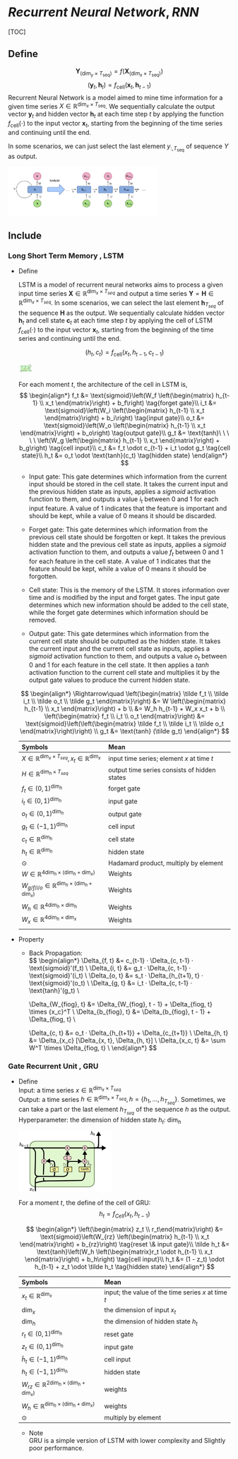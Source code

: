 # $Recurrent\ Neural\ Network , RNN$

[TOC]

## Define 

$$
\boldsymbol Y_{(\dim_y \times T_\text{seq})} = f(\boldsymbol X_{(\dim_x \times T_\text{seq})})  \tag{RNN}
$$
$$
(\boldsymbol y_t, \boldsymbol h_t) = f_\text{cell}(\boldsymbol x_t, \boldsymbol h_{t-1})  \tag{RNN Cell}
$$
Recurrent Neural Network is a model aimed to mine time information for a given time series $X \in \mathbb R^{\dim_x \times T_\text{seq}}$. We sequentially calculate the output vector $\boldsymbol y_t$ and hidden vector $\boldsymbol h_t$ at each time step $t$ by applying the function $f_\text{cell}(\cdot)$ to the input vector $\boldsymbol x_t$, starting from the beginning of the time series and continuing until the end.

In some scenarios, we can just select the last element $y_{:, T_\text{seq}}$ of sequence $Y$ as output.

<img src="assets/RAeF7.png" alt="img" style="zoom: 33%;" />

## Include

### Long Short Term Memory , LSTM

- Define  
  
  LSTM is a model of recurrent neural networks aims to process a given input time series $\boldsymbol X \in \mathbb R^{\dim_x \times T_{seq}}$ and output a time series $\boldsymbol Y = \boldsymbol H \in \mathbb R^{\dim_x \times T_{seq}}$. In some scenarios, we can select the last element $\boldsymbol h_{T_{seq}}$ of the sequence $\boldsymbol H$ as the output. We sequentially calculate hidden vector $\boldsymbol h_t$ and cell state $\boldsymbol c_t$ at each time step $t$ by applying the cell of LSTM $f_\text{cell}(\cdot)$  to the input vector $\boldsymbol x_t$, starting from the beginning of the time series and continuing until the end. 

  $$
  (h_t, c_t) = f_\text{cell}(x_t, h_{t-1}, c_{t-1})  \tag{LSTM cell}
  $$

  <img src="assets/RHNrZ.jpg" alt="img" style="zoom:3%;" />
  
  For each moment $t$, the architecture of the cell in LSTM is,
  $$
  \begin{align*}
    f_t &= \text{sigmoid}\left(W_f \left(\begin{matrix} h_{t-1} \\ x_t \end{matrix}\right) + b_f\right)  \tag{forget gate}\\
    i_t &= \text{sigmoid}\left(W_i \left(\begin{matrix} h_{t-1} \\ x_t \end{matrix}\right) + b_i\right)  \tag{input gate}\\
    o_t &= \text{sigmoid}\left(W_o \left(\begin{matrix} h_{t-1} \\ x_t \end{matrix}\right) + b_o\right)  \tag{output gate}\\
    g_t &= \text{tanh}\ \ \ \ \ \left(W_g \left(\begin{matrix} h_{t-1} \\ x_t \end{matrix}\right) + b_g\right)  \tag{cell input}\\
    c_t &= f_t \odot c_{t-1} + i_t \odot g_t  \tag{cell state}\\
    h_t &= o_t \odot \text{tanh}(c_t)  \tag{hidden state}
  \end{align*}
  $$
  
  - Input gate: This gate determines which information from the current input should be stored in the cell state. It takes the current input and the previous hidden state as inputs, applies a $sigmoid$ activation function to them, and outputs a value $i_t$ between $0$ and $1$ for each input feature. A value of $1$ indicates that the feature is important and should be kept, while a value of $0$ means it should be discarded.
  
  - Forget gate: This gate determines which information from the previous cell state should be forgotten or kept. It takes the previous hidden state and the previous cell state as inputs, applies a $sigmoid$ activation function to them, and outputs a value $f_t$ between $0$ and $1$ for each feature in the cell state. A value of $1$ indicates that the feature should be kept, while a value of $0$ means it should be forgotten.
  - Cell state: This is the memory of the LSTM. It stores information over time and is modified by the input and forget gates. The input gate determines which new information should be added to the cell state, while the forget gate determines which information should be removed.
  - Output gate: This gate determines which information from the current cell state should be outputted as the hidden state. It takes the current input and the current cell state as inputs, applies a $sigmoid$ activation function to them, and outputs a value $o_t$ between $0$ and $1$ for each feature in the cell state. It then applies a $tanh$ activation function to the current cell state and multiplies it by the output gate values to produce the current hidden state.
  
  $$
  \begin{align*}  
    \Rightarrow\quad  \left(\begin{matrix} \tilde f_t \\ \tilde i_t \\ \tilde o_t \\ \tilde g_t \end{matrix}\right)  
    &= W \left(\begin{matrix} h_{t-1} \\ x_t \end{matrix}\right) + b  \\
    &= W_h h_{t-1} + W_x x_t + b \\
    \left(\begin{matrix} f_t \\ i_t \\ o_t \end{matrix}\right) &= \text{sigmoid}\left(\left(\begin{matrix} \tilde f_t \\ \tilde i_t \\ \tilde o_t \end{matrix}\right)\right) \\
    g_t &= \text{tanh} (\tilde g_t) 
  \end{align*}  
  $$
  
  |Symbols|Mean|
  |---|---|  
  |$X \in \mathbb R^{\dim_x \times T_{seq}}, x_t \in \mathbb R^{\dim_x}$| input time series; element $x$ at time $t$|
  |$H \in \mathbb R^{\dim_h \times T_{seq}}$| output time series consists of hidden states|
  |$f_t \in (0,1)^{\dim_h}$| forget gate| 
  |$i_t \in (0,1)^{\dim_h}$| input gate| 
  |$o_t \in (0,1)^{\dim_h}$| output gate| 
  |$g_t \in (-1,1)^{\dim_h}$| cell input| 
  |$c_t \in \mathbb R^{\dim_h}$| cell state| 
  |$h_t \in \mathbb R^{\dim_h}$| hidden state| 
  |$\odot$| Hadamard product, multiply by element|
  |$W \in \mathbb R^{4 \dim_h \times (\dim_h + \dim_x)}$|Weights|
  |$W_{g/f/i/o} \in \mathbb R^{\dim_h \times (\dim_h + \dim_x)}$| Weights|
  |$W_{h} \in \mathbb R^{4 \dim_h \times \dim_h}$| Weights|
  |$W_{x} \in \mathbb R^{4 \dim_h \times \dim_x}$| Weights|
  |||
  
- Property
  - Back Propagation:   
    $$
    \begin{align*}
      \Delta_{f, t} &= c_{t-1} · \Delta_{c, t-1} · \text{sigmoid}'(f_t)  \\
      \Delta_{i, t} &= g_t · \Delta_{c, t-1} · \text{sigmoid}'(i_t)  \\
      \Delta_{o, t} &= s_t · \Delta_{h_{t+1}, t} · \text{sigmoid}'(o_t)  \\
      \Delta_{g, t} &= i_t · \Delta_{c, t-1} · \text{tanh}'(g_t)  \\
    
      \Delta_{W_{fiog}, t} &= \Delta_{W_{fiog}, t - 1} + \Delta_{fiog, t} \times {x_c}^T  \\
      \Delta_{b_{fiog}, t} &= \Delta_{b_{fiog}, t - 1} + \Delta_{fiog, t}  \\
    
      \Delta_{c, t} &= o_t · \Delta_{h_{t+1}} + \Delta_{c_{t+1}}  \\
      \Delta_{h, t} &= \Delta_{x_c} [\Delta_{x, t}, \Delta_{h, t}]  \\
      \Delta_{x_c, t} &= \sum W^T \times \Delta_{fiog, t}  \\
    \end{align*}
    $$

### Gate Recurrent Unit , GRU

- Define   
  Input: a time series $x \in \mathbb R^{\dim_x \times T_{seq}}$  
  Output: a time series $h \in \mathbb R^{\dim_x \times T_{seq}}, h = \{h_1, ...,h_{T_{seq}}\}$. Sometimes, we can take a part or the last element $h_{T_{seq}}$ of the sequence $h$ as the output.  
  Hyperparameter: the dimension of hidden state $h_t$: $\dim_h$

  <img src="assets/Gated-Recurrent-Unit-GRU.ppm" alt="img" style="zoom:25%;" />

  For a moment $t$, the define of the cell of GRU:
  $$
  h_t = f_{Cell}(x_t, h_{t-1})  \tag{a cell of GRU in moment $t$}
  $$

  $$
  \begin{align*}
    \left(\begin{matrix} z_t \\ r_t\end{matrix}\right) &= \text{sigmoid}\left(W_{rz} \left(\begin{matrix} h_{t-1} \\ x_t \end{matrix}\right) + b_{rz}\right)  \tag{reset \& input gate}\\
    \tilde h_t &= \text{tanh}\left(W_h \left(\begin{matrix}r_t \odot h_{t-1} \\ x_t \end{matrix}\right) + b_h\right)  \tag{cell input}\\
    h_t &= (1 - z_t) \odot h_{t-1} + z_t \odot \tilde h_t  \tag{hidden state}
  \end{align*}
  $$
  
  |Symbols|Mean|
  |---|---|  
  |$x_t \in \mathbb R^{\dim_x}$| input; the value of the time series $x$ at time $t$|
  |$\dim_x$| the dimension of input $x_t$|
  |$\dim_h$| the dimension of hidden state $h_t$|
  |$r_t \in (0,1)^{\dim_h}$| reset gate |
  |$z_t \in (0,1)^{\dim_h}$| input gate |
  |$\tilde h_t \in (-1,1)^{\dim_h}$| cell input |
  |$h_t \in (-1,1)^{\dim_h}$| hidden state |
  |$W_{rz} \in \mathbb R^{2 \dim_h \times (\dim_h + \dim_x)}$| weights|
  |$W_{h} \in \mathbb R^{\dim_h \times (\dim_h + \dim_x)}$| weights|
  |$\odot$| multiply by element|


  - Note  
    GRU is a simple version of LSTM with lower complexity and Slightly poor performance.